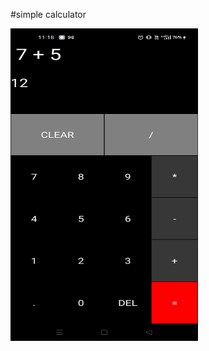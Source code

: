 #simple calculator 

<img src="https://github.com/ayush19283/Calculator/blob/main/app/ss.jpeg" width="300" height="500">
